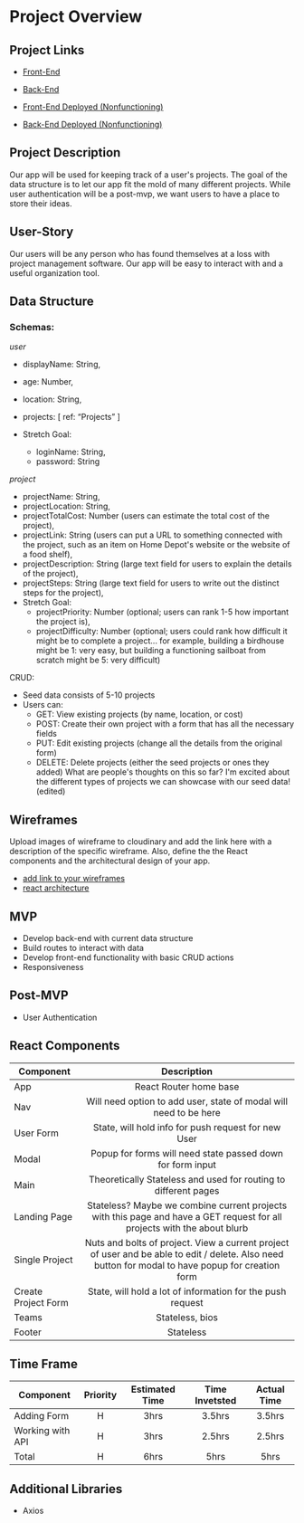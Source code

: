 # Project Overview

## Project Links

- [Front-End](https://github.com/thePumaLovers/project-planning-client)
- [Back-End](https://github.com/thePumaLovers/project-planning-api)

- [Front-End Deployed (Nonfunctioning)]()
- [Back-End Deployed (Nonfunctioning)]()

## Project Description

Our app will be used for keeping track of a user's projects. The goal of the data structure is to let our app fit the mold of many different projects. While user authentication will be a post-mvp, we want users to have a place to store their ideas.

## User-Story

Our users will be any person who has found themselves at a loss with project management software. Our app will be easy to interact with and a useful organization tool.

## Data Structure

### Schemas:

*user*

- displayName: String,
- age: Number,
- location: String,
- projects: [ ref: “Projects” ]

- Stretch Goal:
  - loginName: String,
  - password: String

*project*

- projectName: String,
- projectLocation: String,
- projectTotalCost: Number (users can estimate the total cost of the project),
- projectLink: String (users can put a URL to something connected with the project, such as an item on Home Depot's website or the website of a food shelf),
- projectDescription: String (large text field for users to explain the details of the project),
- projectSteps: String (large text field for users to write out the distinct steps for the project),
- Stretch Goal:
  - projectPriority: Number (optional; users can rank 1-5 how important the project is),
  - projectDifficulty: Number (optional; users could rank how difficult it might be to complete a project... for example, building a birdhouse might be 1: very easy, but building a functioning sailboat from scratch might be 5: very difficult)

CRUD:

- Seed data consists of 5-10 projects
- Users can:
  - GET: View existing projects (by name, location, or cost)
  - POST: Create their own project with a form that has all the necessary fields
  - PUT: Edit existing projects (change all the details from the original form)
  - DELETE: Delete projects (either the seed projects or ones they added)
    What are people's thoughts on this so far? I'm excited about the different types of projects we can showcase with our seed data! (edited)

## Wireframes

Upload images of wireframe to cloudinary and add the link here with a description of the specific wireframe. Also, define the the React components and the architectural design of your app.

- [add link to your wireframes]()
- [react architecture](./proposal-images/react-architecture-v1.jpg)

## MVP

- Develop back-end with current data structure
- Build routes to interact with data
- Develop front-end functionality with basic CRUD actions
- Responsiveness

## Post-MVP

- User Authentication

## React Components

| Component           |                                                                    Description                                                                     |
| ------------------- | :------------------------------------------------------------------------------------------------------------------------------------------------: |
| App                 |                                                               React Router home base                                                               |
| Nav                 |                                         Will need option to add user, state of modal will need to be here                                          |
| User Form           |                                                State, will hold info for push request for new User                                                 |
| Modal               |                                             Popup for forms will need state passed down for form input                                             |
| Main                |                                          Theoretically Stateless and used for routing to different pages                                           |
| Landing Page        |              Stateless? Maybe we combine current projects with this page and have a GET request for all projects with the about blurb              |
| Single Project      | Nuts and bolts of project. View a current project of user and be able to edit / delete. Also need button for modal to have popup for creation form |
| Create Project Form |                                             State, will hold a lot of information for the push request                                             |
| Teams               |                                                                  Stateless, bios                                                                   |
| Footer              |                                                                     Stateless                                                                      |

## Time Frame

| Component        | Priority | Estimated Time | Time Invetsted | Actual Time |
| ---------------- | :------: | :------------: | :------------: | :---------: |
| Adding Form      |    H     |      3hrs      |     3.5hrs     |   3.5hrs    |
| Working with API |    H     |      3hrs      |     2.5hrs     |   2.5hrs    |
| Total            |    H     |      6hrs      |      5hrs      |    5hrs     |

## Additional Libraries

- Axios
